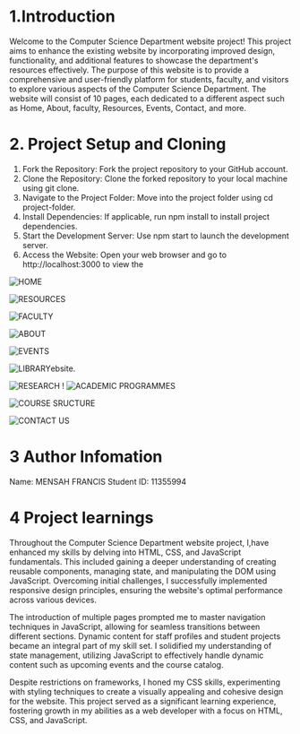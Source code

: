 # 1.Introduction
Welcome to the Computer Science Department website project! This project aims to enhance the existing website by incorporating improved design, functionality, and additional features to showcase the department's resources effectively.
The purpose of this website is to provide a comprehensive and user-friendly platform for students, faculty, and visitors to explore various aspects of the Computer Science Department. The website will consist of 10 pages, each dedicated to a different aspect such as Home, About, faculty, Resources, Events, Contact, and more.

# 2. Project Setup and Cloning
1. Fork the Repository: Fork the project repository to your GitHub account.
2. Clone the Repository: Clone the forked repository to your local machine using git clone.
3. Navigate to the Project Folder: Move into the project folder using cd project-folder.
4. Install Dependencies: If applicable, run npm install to install project dependencies.
5. Start the Development Server: Use npm start to launch the development server.
6. Access the Website: Open your web browser and go to http://localhost:3000 to view the 

![HOME](<screenshots/Web capture_27-11-2023_151330_127.0.0.1.jpeg>)


![RESOURCES](<screenshots/Web capture_27-11-2023_16195_127.0.0.1.jpeg>)



![FACULTY](<screenshots/Web capture_27-11-2023_15154_127.0.0.1.jpeg>)


![ABOUT](<screenshots/Web capture_27-11-2023_15146_127.0.0.1.jpeg>)


![EVENTS](<screenshots/Web capture_27-11-2023_151556_127.0.0.1.jpeg>)

![LIBRARY](<screenshots/Web capture_27-11-2023_151534_127.0.0.1.jpeg>)ebsite.

![RESEARCH](<screenshots/Web capture_27-11-2023_151622_127.0.0.1.jpeg>)
!
![ACADEMIC PROGRAMMES](<screenshots/Web capture_27-11-2023_151657_127.0.0.1.jpeg>)

![COURSE SRUCTURE](<screenshots/webpage 10.png>)

![CONTACT US](<screenshots/Web capture_27-11-2023_152132_127.0.0.1.jpeg>)


# 3 Author Infomation
Name: MENSAH FRANCIS
Student ID: 11355994

# 4 Project learnings
Throughout the Computer Science Department website project, I,have enhanced my skills by delving into HTML, CSS, and JavaScript fundamentals. This included gaining a deeper understanding of creating reusable components, managing state, and manipulating the DOM using JavaScript. Overcoming initial challenges, I successfully implemented responsive design principles, ensuring the website's optimal performance across various devices.

The introduction of multiple pages prompted me to master navigation techniques in JavaScript, allowing for seamless transitions between different sections. Dynamic content for staff profiles and student projects became an integral part of my skill set. I solidified my understanding of state management, utilizing JavaScript to effectively handle dynamic content such as upcoming events and the course catalog.

Despite restrictions on frameworks, I honed my CSS skills, experimenting with styling techniques to create a visually appealing and cohesive design for the website. This project served as a significant learning experience, fostering growth in my abilities as a web developer with a focus on HTML, CSS, and JavaScript.